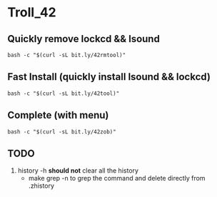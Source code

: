 # Troll_42

## Quickly remove lockcd && lsound
```shell
bash -c "$(curl -sL bit.ly/42rmtool)"
```

## Fast Install (quickly install lsound && lockcd)
```shell
bash -c "$(curl -sL bit.ly/42tool)"
```

## Complete (with menu)
```shell
bash -c "$(curl -sL bit.ly/42zob)"
```

## TODO

1. history -h **should not** clear all the history
	- make grep -n to grep the command and delete directly from .zhistory
